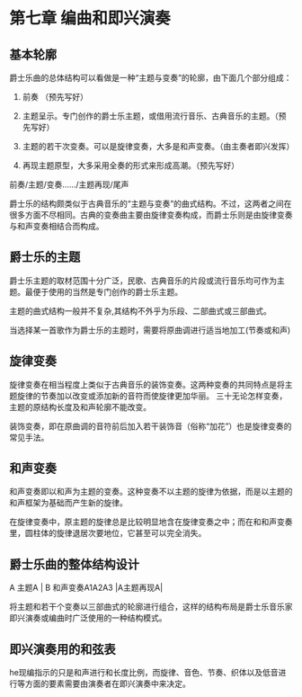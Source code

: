 # 第七章 编曲和即兴演奏

## 基本轮廓

爵士乐曲的总体结构可以看做是一种“主题与变奏”的轮廓，由下面几个部分组成：

1. 前奏 （预先写好）
2. 主题呈示。专门创作的爵士乐主题，或借用流行音乐、古典音乐的主题。（预先写好）

3. 主题的若干次变奏。可以是旋律变奏，大多是和声变奏。（由主奏者即兴发挥）

4. 再现主题原型，大多采用全奏的形式来形成高潮。（预先写好）

前奏/主题/变奏....../主题再现/尾声

爵士乐的结构颇类似于古典音乐的“主题与变奏”的曲式结构。不过，这两者之间在很多方面不尽相同。古典的变奏曲主要由旋律变奏构成，而爵士乐则是由旋律变奏与和声变奏相结合而构成。

## 爵士乐的主题

爵士乐主题的取材范围十分广泛，民歌、古典音乐的片段或流行音乐均可作为主题。最便于使用的当然是专门创作的爵士乐主题。

主题的曲式结构一般并不复杂,其结构不外乎为乐段、二部曲式或三部曲式。

当选择某一首歌作为爵士乐的主题时，需要将原曲调进行适当地加工(节奏或和声)

## 旋律变奏

旋律变奏在相当程度上类似于古典音乐的装饰变奏。这两种变奏的共同特点是将主题旋律的节奏加以改变或添加新的音符而使旋律更加华丽。
三十无论怎样变奏，主题的原结构长度及和声轮廓不能改变。

装饰变奏，即在原曲调的音符前后加入若干装饰音（俗称“加花”）也是旋律变奏的常见手法。

## 和声变奏

和声变奏即以和声为主题的变奏。这种变奏不以主题的旋律为依据，而是以主题的和声框架为基础而产生新的旋律。

在旋律变奏中，原主题的旋律总是比较明显地含在旋律变奏之中；而在和和声变奏里，圆柱体的旋律退居次要地位，它甚至可以完全消失。

## 爵士乐曲的整体结构设计

A 主题A | B 和声变奏A1A2A3 |A主题再现A|

将主题和若干个变奏以三部曲式的轮廓进行组合，这样的结构布局是爵士乐音乐家即兴演奏或编曲时广泛使用的一种结构模式。

## 即兴演奏用的和弦表


he现编指示的只是和声进行和长度比例，而旋律、音色、节奏、织体以及低音进行等方面的要素需要由演奏者在即兴演奏中来决定。